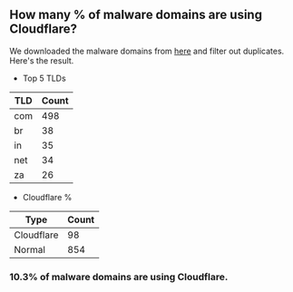 ## How many % of malware domains are using Cloudflare?


We downloaded the malware domains from [here](https://urlhaus.abuse.ch) and filter out duplicates.
Here's the result.


[//]: # (start replacement)


- Top 5 TLDs

| TLD | Count |
| --- | --- |
| com | 498 |
| br | 38 |
| in | 35 |
| net | 34 |
| za | 26 |


- Cloudflare %

| Type | Count |
| --- | --- |
| Cloudflare | 98 |
| Normal | 854 |


### 10.3% of malware domains are using Cloudflare.